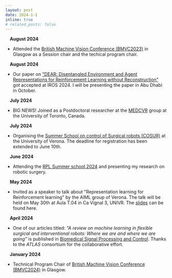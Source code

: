 ```yaml
---
layout: post
date: 2024-1-1
inline: true
# related_posts: false
---
```

&emsp;**August 2024** 
- Attended the [British Machine Vision Conference (BMVC2023)](https://bmvc2024.org/) in Glasgow as a Session chair and the techical program chair. 

&emsp;**August 2024** 
- Our paper on ["DEAR: Disentangled Environment and Agent Representations for Reinforcement Learning without Reconstruction"](https://arxiv.org/abs/2407.00633) got accepted at IROS 2024. I will be presenting the paper in Abu Dhabi in October.

&emsp;**July 2024** 
- BIG NEWS! Joined as a Postdoctoral researcher at the [MEDCVR](https://medcvr.utm.utoronto.ca) group at the University of Toronto, Canada.

&emsp;**July 2024** 
- Organising the [Summer School on control of Surgical robots (COSUR)](https://metropolis.scienze.univr.it/cosur-2024/) at the University of Verona. The deadline for registration has been extended to June 10th. 

&emsp;**June 2024** 
- Attending the [RPL Summer school 2024](https://summer-school.rpl.eecs.kth.se/) and presenting my research on robotic surgery.

&emsp;**May 2024** 
- Invited as a speaker to talk about "Representation learning for Reinforcement learning" by the AIML group of Verona. The talk will be held on May 30th at Aula T.04 in Ca Vignal 3, UNIVR. The [slides](https://github.com/Ameyapores/Ameyapores.github.io/blob/master/assets/pdf/RL_for_RL_compressed.pdf) can be found here.

&emsp;**April 2024** 
- One of our articles titled: *"A review on machine learning in flexible surgical and interventional robots: Where we are and where we are going"* is published in [Biomedical Signal Processing and Control](https://www.sciencedirect.com/science/article/pii/S1746809424002374). Thanks to the *ATLAS* consortium for the collaborative effort.

&emsp;**January 2024** 
- Technical Program Chair of [British Machine Vision Conference (BMVC2024)](https://bmvc2024.org/) in Glasgow.
